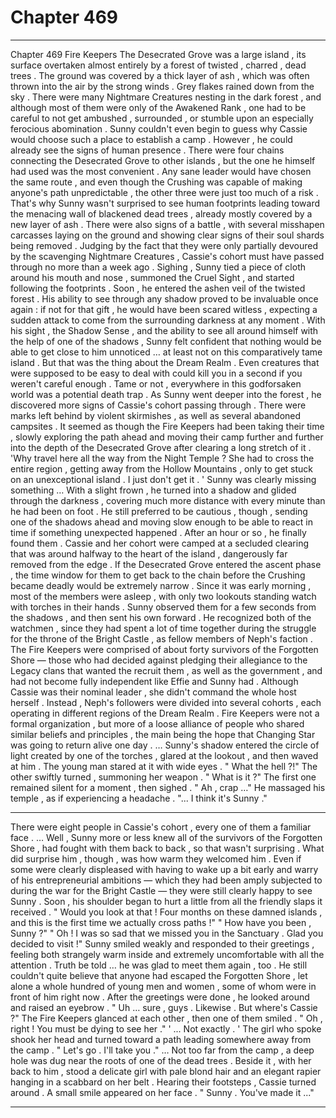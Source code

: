 
# Chapter 469


---

Chapter 469 Fire Keepers
The Desecrated Grove was a large island , its surface overtaken almost entirely by a forest of twisted , charred , dead trees . The ground was covered by a thick layer of ash , which was often thrown into the air by the strong winds . Grey flakes rained down from the sky .
There were many Nightmare Creatures nesting in the dark forest , and although most of them were only of the Awakened Rank , one had to be careful to not get ambushed , surrounded , or stumble upon an especially ferocious abomination .
Sunny couldn't even begin to guess why Cassie would choose such a place to establish a camp .
However , he could already see the signs of human presence .
There were four chains connecting the Desecrated Grove to other islands , but the one he himself had used was the most convenient . Any sane leader would have chosen the same route , and even though the Crushing was capable of making anyone's path unpredictable , the other three were just too much of a risk .
That's why Sunny wasn't surprised to see human footprints leading toward the menacing wall of blackened dead trees , already mostly covered by a new layer of ash . There were also signs of a battle , with several misshapen carcasses laying on the ground and showing clear signs of their soul shards being removed .
Judging by the fact that they were only partially devoured by the scavenging Nightmare Creatures , Cassie's cohort must have passed through no more than a week ago .
Sighing , Sunny tied a piece of cloth around his mouth and nose , summoned the Cruel Sight , and started following the footprints .
Soon , he entered the ashen veil of the twisted forest . His ability to see through any shadow proved to be invaluable once again : if not for that gift , he would have been scared witless , expecting a sudden attack to come from the surrounding darkness at any moment .
With his sight , the Shadow Sense , and the ability to see all around himself with the help of one of the shadows , Sunny felt confident that nothing would be able to get close to him unnoticed … at least not on this comparatively tame island .
But that was the thing about the Dream Realm . Even creatures that were supposed to be easy to deal with could kill you in a second if you weren't careful enough . Tame or not , everywhere in this godforsaken world was a potential death trap .
As Sunny went deeper into the forest , he discovered more signs of Cassie's cohort passing through . There were marks left behind by violent skirmishes , as well as several abandoned campsites . It seemed as though the Fire Keepers had been taking their time , slowly exploring the path ahead and moving their camp further and further into the depth of the Desecrated Grove after clearing a long stretch of it .
'Why travel here all the way from the Night Temple ? She had to cross the entire region , getting away from the Hollow Mountains , only to get stuck on an unexceptional island . I just don't get it . '
Sunny was clearly missing something …
With a slight frown , he turned into a shadow and glided through the darkness , covering much more distance with every minute than he had been on foot . He still preferred to be cautious , though , sending one of the shadows ahead and moving slow enough to be able to react in time if something unexpected happened .
After an hour or so , he finally found them .
Cassie and her cohort were camped at a secluded clearing that was around halfway to the heart of the island , dangerously far removed from the edge . If the Desecrated Grove entered the ascent phase , the time window for them to get back to the chain before the Crushing became deadly would be extremely narrow .
Since it was early morning , most of the members were asleep , with only two lookouts standing watch with torches in their hands . Sunny observed them for a few seconds from the shadows , and then sent his own forward .
He recognized both of the watchmen , since they had spent a lot of time together during the struggle for the throne of the Bright Castle , as fellow members of Neph's faction .
The Fire Keepers were comprised of about forty survivors of the Forgotten Shore — those who had decided against pledging their allegiance to the Legacy clans that wanted the recruit them , as well as the government , and had not become fully independent like Effie and Sunny had .
Although Cassie was their nominal leader , she didn't command the whole host herself . Instead , Neph's followers were divided into several cohorts , each operating in different regions of the Dream Realm . Fire Keepers were not a formal organization , but more of a loose alliance of people who shared similar beliefs and principles , the main being the hope that Changing Star was going to return alive one day .
… Sunny's shadow entered the circle of light created by one of the torches , glared at the lookout , and then waved at him .
The young man stared at it with wide eyes .
" What the hell ?!"
The other swiftly turned , summoning her weapon .
" What is it ?"
The first one remained silent for a moment , then sighed .
" Ah , crap …"
He massaged his temple , as if experiencing a headache .
"... I think it's Sunny ."
***
There were eight people in Cassie's cohort , every one of them a familiar face .
… Well , Sunny more or less knew all of the survivors of the Forgotten Shore , had fought with them back to back , so that wasn't surprising . What did surprise him , though , was how warm they welcomed him .
Even if some were clearly displeased with having to wake up a bit early and warry of his entrepreneurial ambitions — which they had been amply subjected to during the war for the Bright Castle — they were still clearly happy to see Sunny . Soon , his shoulder began to hurt a little from all the friendly slaps it received .
" Would you look at that ! Four months on these damned islands , and this is the first time we actually cross paths !"
" How have you been , Sunny ?"
" Oh ! I was so sad that we missed you in the Sanctuary . Glad you decided to visit !"
Sunny smiled weakly and responded to their greetings , feeling both strangely warm inside and extremely uncomfortable with all the attention .
Truth be told … he was glad to meet them again , too . He still couldn't quite believe that anyone had escaped the Forgotten Shore , let alone a whole hundred of young men and women , some of whom were in front of him right now .
After the greetings were done , he looked around and raised an eyebrow .
" Uh … sure , guys . Likewise . But where's Cassie ?"
The Fire Keepers glanced at each other , then one of them smiled .
" Oh , right ! You must be dying to see her ."
' ... Not exactly . '
The girl who spoke shook her head and turned toward a path leading somewhere away from the camp .
" Let's go . I'll take you ."
… Not too far from the camp , a deep hole was dug near the roots of one of the dead trees . Beside it , with her back to him , stood a delicate girl with pale blond hair and an elegant rapier hanging in a scabbard on her belt .
Hearing their footsteps , Cassie turned around . A small smile appeared on her face .
" Sunny . You've made it ..."

---

